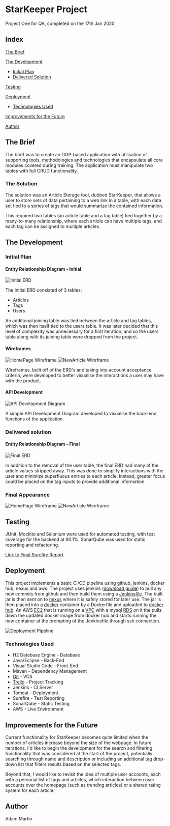 # StarKeeper Project

Project One for QA, completed on the 17th Jan 2020

## Index
[The Brief](#brief)
   
[The Development](#architecture)
   * [Initial Plan](#init)
   * [Delivered Solution](#outcome)
	
[Testing](#testing)
     
[Deployment](#depl)
   * [Technologies Used](#tech)

[Improvements for the Future](#improve)

[Author](#auth)

<a name="brief"></a>
## The Brief

The brief was to create an OOP-based application with utilisation of supporting tools, methodologies and technologies that encapsulate all core modules covered during training. The application must manipulate two tables with full CRUD functionality.

### The Solution

The solution was an Article Storage tool, dubbed StarKeeper, that allows a user to store sets of data pertaining to a web link in a table, with each data set tied to a series of tags that would summarize the contained information.

This required two tables (an article table and a tag table) tied together by a many-to-many relationship, where each article can have multiple tags, and each tag can be assigned to multiple articles.

<a name="architecture"></a>
## The Development
<a name="init"></a>
### Initial Plan
#### Entity Relationship Diagram - Initial
![Initial ERD](/Documentation/Starkeeper_ERD.png)

The initial ERD consisted of 3 tables: 
* Articles
* Tags 
* Users

An additional joining table was tied between the article and tag tables, which was then itself tied to the users table. It was later decided that this level of complexity was unnecessary for a first iteration, and so the users table along with its joining table were dropped from the project.

#### Wireframes
![HomePage Wireframe](/Documentation/Homepage.png)
![NewArticle Wireframe](/Documentation/Newarticle.png)

Wireframes, built off of the ERD's and taking into account acceptance criteria, were developed to better visualise the interactions a user may have with the product.

#### API Development
![API Development Diagram](/Documentation/API_Development_Diagram.png)

A simple API Development Diagram developed to visualise the back-end functions of the application.

<a name="outcome"></a>
### Delivered solution
#### Entity Relationship Diagram - Final
![Final ERD](/Documentation/Starkeeper_ERD_Simple.png)

In addition to the removal of the user table, the final ERD had many of the article values stripped away. This was done to simplify interactions with the user and minimize superfluous entries to each article. Instead, greater focus could be placed on the tag inputs to provide additional information.

### Final Appearance
![HomePage Wireframe](/Documentation/HomepageFinal.png)
![NewArticle Wireframe](/Documentation/NewarticleFinal.png)

<a name="testing"></a>
## Testing

JUnit, Mockito and Selenium were used for automated testing, with test coverage for the backend at 90.1%. SonarQube was used for static reporting and refactoring.

[Link to Final Surefire Report](/Documentation/surefire-report.pdf)

<a name="depl"></a>
## Deployment

This project implements a basic CI/CD pipeline using github, jenkins, docker hub, nexus and aws.
The project uses jenkins ([download guide](https://jenkins.io/download/)) to pull any new commits from github and then build them using a [Jenkinsfile](https://jenkins.io/doc/book/pipeline/jenkinsfile/). The built jar is then sent on to [nexus](https://www.sonatype.com/download-oss-sonatype) where it is safely stored for later use. The jar is then placed into a [docker](https://docs.docker.com/install/) container by a Dockerfile and uploaded to [docker hub](https://docs.docker.com/docker-hub/). An AWS [EC2](https://docs.aws.amazon.com/ec2/index.html) that is running on a [VPC](https://docs.aws.amazon.com/vpc/index.html) with a mysql [RDS](https://docs.aws.amazon.com/rds/index.html) on it the pulls down the updated docker image from docker hub and starts running the new container at the prompting of the Jenkinsfile through ssh connection.

![Deployment Pipeline](/Documentation/ci-pipeline.png)
<a name="tech"></a>
### Technologies Used

* H2 Database Engine - Database
* Java/Eclipse - Back-End
* Visual Studio Code - Front-End
* Maven - Dependency Management
* [Git](https://github.com/OmnipotentPenguin/Starkeeper) - VCS
* [Trello](https://trello.com/b/4hNrMAWC/star-keeper-development) - Project Tracking
* Jenkins - CI Server
* Tomcat - Deployment
* Surefire - Test Reporting
* SonarQube - Static Testing
* AWS - Live Environment

<a name="improve"></a>
## Improvements for the Future

Current functionality for StarKeeper becomes quite limited when the number of articles increase beyond the size of the webpage. In future iterations, I'd like to begin the development for the search and filtering functionality that was considered at the start of the project, potentially searching through name and description or including an additional tag drop-down list that filters results based on the selected tags.

Beyond that, I would like to revisit the idea of multiple user accounts, each with a personal list of tags and articles, which interaction between user accounts over the homepage (such as trending articles) or a shared rating system for each article.

<a name="auth"></a>
## Author

Adam Martin

